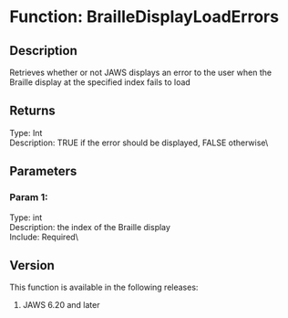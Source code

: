 # Function: BrailleDisplayLoadErrors

## Description

Retrieves whether or not JAWS displays an error to the user when the
Braille display at the specified index fails to load

## Returns

Type: Int\
Description: TRUE if the error should be displayed, FALSE otherwise\

## Parameters

### Param 1:

Type: int\
Description: the index of the Braille display\
Include: Required\

## Version

This function is available in the following releases:

1.  JAWS 6.20 and later
